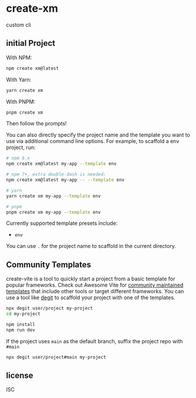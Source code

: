 # create-xm

custom cli

## initial Project

With NPM:

```bash
npm create xm@latest
```

With Yarn:

```bash
yarn create xm
```

With PNPM:

```bash
pnpm create xm
```

Then follow the prompts!

You can also directly specify the project name and the template you want to use via additional command line options. For example, to scaffold a env project, run:

```bash
# npm 6.x
npm create xm@latest my-app --template env

# npm 7+, extra double-dash is needed:
npm create xm@latest my-app -- --template env

# yarn
yarn create xm my-app --template env

# pnpm
pnpm create xm my-app --template env
```

Currently supported template presets include:

- `env`

You can use `.` for the project name to scaffold in the current directory.

## Community Templates

create-vite is a tool to quickly start a project from a basic template for popular frameworks. Check out Awesome Vite for [community maintained templates](https://github.com/vitejs/awesome-vite#templates) that include other tools or target different frameworks. You can use a tool like [degit](https://github.com/Rich-Harris/degit) to scaffold your project with one of the templates.

```bash
npx degit user/project my-project
cd my-project

npm install
npm run dev
```

If the project uses `main` as the default branch, suffix the project repo with `#main`

```bash
npx degit user/project#main my-project
```

## license

ISC
